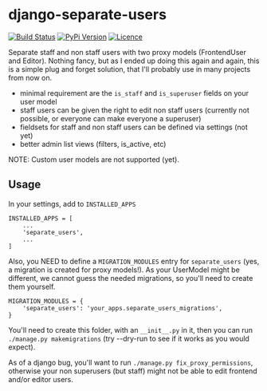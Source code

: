 # django-separate-users

[![Build Status](https://travis-ci.org/bnzk/django-separate-users.svg "Build Status")](https://travis-ci.org/bnzk/django-separate-users/)
[![PyPi Version](https://img.shields.io/pypi/v/django-separate-users.svg "PyPi Version")](https://pypi.python.org/pypi/django-separate-users/)
[![Licence](https://img.shields.io/pypi/l/django-separate-users.svg "Licence")](https://pypi.python.org/pypi/django-separate-users/)

Separate staff and non staff users with two proxy models (FrontendUser and Editor).
Nothing fancy, but as I ended up doing this again and again, this is a simple plug and forget
solution, that I'll probably use in many projects from now on.

- minimal requirement are the `is_staff` and `is_superuser` fields on your user model
- staff users can be given the right to edit non staff users (currently not possible, or everyone can make everyone a superuser)
- fieldsets for staff and non staff users can be defined via settings (not yet)
- better admin list views (filters, is_active, etc)

[//]: # (NOTE / WARNING: With django<1.11, it's not possible to run this app with as custom
`settings.AUTH_USER_MODEL`. See https://stackoverflow.com/questions/46935758/djangos-get-user-model-only-in-1-11-during-import-time
t)

NOTE: Custom user models are not supported (yet).

## Usage

In your settings, add to `INSTALLED_APPS`

    INSTALLED_APPS = [
        ...
        'separate_users',
        ...
    ]

Also, you NEED to define a `MIGRATION_MODULES` entry for `separate_users` (yes, a migration is created for proxy models!). As your UserModel might
be different, we cannot guess the needed migrations, so you'll need to create them yourself.

    MIGRATION_MODULES = {
        'separate_users': 'your_apps.separate_users_migrations',
    }

You'll need to create this folder, with an `__init__.py` in it, then you can run
`./manage.py makemigrations` (try --dry-run to see if it works as you would expect).

As of a django bug, you'll want to run `./manage.py fix_proxy_permissions`, otherwise your non
superusers (but staff) might not be able to edit frontend and/or editor users.